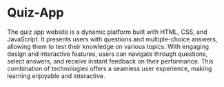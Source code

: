 # Quiz-App
The quiz app website is a dynamic platform built with HTML, CSS, and JavaScript. It presents users with questions and multiple-choice answers, allowing them to test their knowledge on various topics. With engaging design and interactive features, users can navigate through questions, select answers, and receive instant feedback on their performance. This combination of technologies offers a seamless user experience, making learning enjoyable and interactive.
